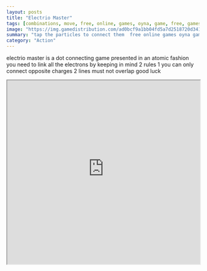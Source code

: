 ```yaml
---
layout: posts
title: "Electrio Master"
tags: [combinations, move, free, online, games, oyna, game, free, games, play, play, games]
image: "https://img.gamedistribution.com/ad0bcf9a1bb04fd5a7d2518720d34148.jpg"
summary: "tap the particles to connect them  free online games oyna game free games play play games"
category: "Action"
---
```


electrio master is a dot connecting game presented in an atomic fashion you need to link all the electrons by keeping in mind 2 rules 1 you can only connect opposite charges 2 lines must not overlap good luck

<iframe width="100%" height="480px;" src="https://html5.gamedistribution.com/ad0bcf9a1bb04fd5a7d2518720d34148/"></iframe>